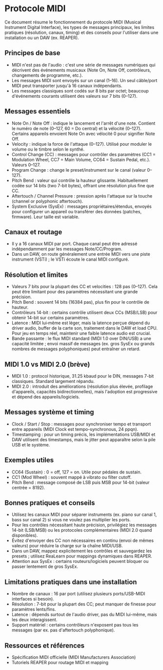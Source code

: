 # Protocole MIDI 

Ce document résume le fonctionnement du protocole MIDI (Musical Instrument Digital Interface), les types de messages principaux, les limites pratiques (résolution, canaux, timing) et des conseils pour l'utiliser dans une installation ou un DAW (ex. REAPER).

## Principes de base

- MIDI n'est pas de l'audio : c'est une série de messages numériques qui décrivent des événements musicaux (Note On, Note Off, contrôleurs, changements de programme, etc.).
- Les messages MIDI sont envoyés sur un canal (1–16). Un seul câble/port MIDI peut transporter jusqu'à 16 canaux indépendants.
- Les messages classiques sont codés sur 8 bits par octet; beaucoup d'événements courants utilisent des valeurs sur 7 bits (0–127).

## Messages essentiels

- Note On / Note Off : indique le lancement et l'arrêt d'une note. Contient le numéro de note (0–127, 60 = Do central) et la vélocité (0–127). Certains appareils envoient Note On avec vélocité 0 pour signifier Note Off.
- Velocity : indique la force de l'attaque (0–127). Utilisé pour moduler le volume ou le timbre selon le synthé.
- Control Change (CC) : messages pour contrôler des paramètres (CC1 = Modulation Wheel, CC7 = Main Volume, CC64 = Sustain Pedal, etc.). Valeurs 0–127.
- Program Change : change le preset/instrument sur le canal (valeur 0–127).
- Pitch Bend : valeur qui contrôle la hauteur glissante. Habituellement codée sur 14 bits (two 7-bit bytes), offrant une résolution plus fine que CC.
- Aftertouch / Channel Pressure : pression après l'attaque sur la touche (channel or polyphonic aftertouch).
- System Exclusive (SysEx) : messages propriétaires/étendus, envoyés pour configurer un appareil ou transférer des données (patches, firmware). Leur taille est variable.

## Canaux et routage

- Il y a 16 canaux MIDI par port. Chaque canal peut être adressé indépendamment par les messages Note/CC/Program.
- Dans un DAW, on route généralement une entrée MIDI vers une piste instrument (VSTi) ; le VSTi écoute le canal MIDI configuré.

## Résolution et limites

- Valeurs 7 bits pour la plupart des CC et velocities : 128 pas (0–127). Cela peut être limitant pour des paramètres nécessitant une grande précision.
- Pitch Bend : souvent 14 bits (16384 pas), plus fin pour le contrôle de hauteur.
- Contrôleurs 14-bit : certains contrôle utilisent deux CCs (MSB/LSB) pour obtenir 14-bit sur certains paramètres.
- Latence : MIDI lui‑même est léger, mais la latence perçue dépend du driver audio, buffer de la carte son, traitement dans le DAW et load CPU. Pour jeu en temps réel, maintenir une faible latence audio est crucial.
- Bande passante : le flux MIDI standard (MIDI 1.0 over DIN/USB) a une capacité limitée ; envoi massif de messages (ex. gros SysEx ou grands nombres de messages polyphoniques) peut entraîner un retard.

## MIDI 1.0 vs MIDI 2.0 (brève)

- MIDI 1.0 : protocol historique, 31.25 kbaud pour le DIN, messages 7-bit classiques. Standard largement répandu.
- MIDI 2.0 : introduit des améliorations (résolution plus élevée, profilage d'appareils, capacités bidirectionnelles), mais l'adoption est progressive et dépend des appareils/logiciels.

## Messages système et timing

- Clock / Start / Stop : messages pour synchroniser tempo et transport entre appareils (MIDI Clock est tempo-synchronous, 24 ppqn).
- Timestamping : pour un timing précis, les implémentations USB/MIDI et DAW utilisent des timestamps, mais le jitter peut apparaître selon la pile USB et le système.

## Exemples utiles

- CC64 (Sustain) : 0 = off, 127 = on. Utile pour pédales de sustain.
- CC1 (Mod Wheel) : souvent mappé à vibrato ou filter cutoff.
- Pitch Bend : message composé de LSB puis MSB pour 14-bit (valeur centrée = 8192).

## Bonnes pratiques et conseils

- Utilisez les canaux MIDI pour séparer instruments (ex. piano sur canal 1, bass sur canal 2) si vous ne voulez pas multiplier les ports.
- Pour les contrôles nécessitant haute précision, privilégiez les messages 14-bit (LSB/MSB) ou les protocoles complémentaires (MIDI 2.0 quand disponibles).
- Évitez d'envoyer des CC non nécessaires en continu (envoi de mêmes valeurs) pour réduire la charge sur la chaîne MIDI/USB.
- Dans un DAW, mappez explicitement les contrôles et sauvegardez les presets ; utilisez ReaLearn pour mappings dynamiques dans REAPER.
- Attention aux SysEx : certains routeurs/logiciels peuvent bloquer ou passer lentement de gros SysEx.

## Limitations pratiques dans une installation

- Nombre de canaux : 16 par port (utilisez plusieurs ports/USB-MIDI interfaces si besoin).
- Résolution : 7-bit pour la plupart des CC; peut manquer de finesse pour paramètres lents/fins.
- Latence : dépends surtout de l'audio driver, pas du MIDI lui-même, mais les deux interagissent.
- Support matériel : certains contrôleurs n'exposent pas tous les messages (par ex. pas d'aftertouch polyphonique).

## Ressources et références

- Spécification MIDI officielle (MIDI Manufacturers Association)  
- Tutoriels REAPER pour routage MIDI et mapping  

